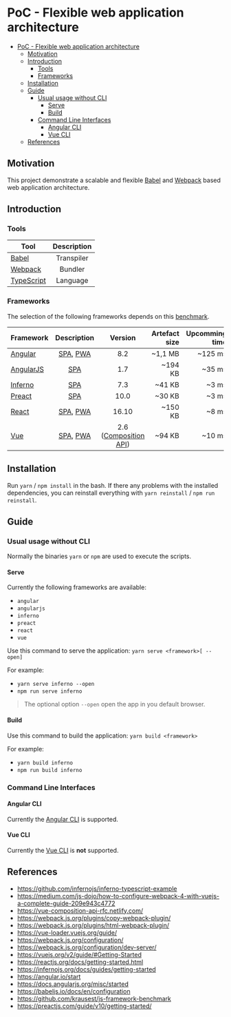 # PoC - Flexible web application architecture

- [PoC - Flexible web application architecture](#poc---flexible-web-application-architecture)
  - [Motivation](#motivation)
  - [Introduction](#introduction)
    - [Tools](#tools)
    - [Frameworks](#frameworks)
  - [Installation](#installation)
  - [Guide](#guide)
    - [Usual usage without CLI](#usual-usage-without-cli)
      - [Serve](#serve)
      - [Build](#build)
    - [Command Line Interfaces](#command-line-interfaces)
      - [Angular CLI](#angular-cli)
      - [Vue CLI](#vue-cli)
  - [References](#references)

## Motivation

This project demonstrate a scalable and flexible [Babel] and [Webpack] based web application architecture.

## Introduction

### Tools

| Tool         | Description |
| ------------ | :---------: |
| [Babel]      | Transpiler  |
| [Webpack]    |   Bundler   |
| [TypeScript] |  Language   |

### Frameworks

The selection of the following frameworks depends on this [benchmark](https://krausest.github.io/js-framework-benchmark/2019/table_chrome_77.html).

| Framework   | Description  |         Version         | Artefact size | Upcomming time |
| ----------- | :----------: | :---------------------: | ------------: | -------------: |
| [Angular]   | [SPA], [PWA] |           8.2           |       ~1,1 MB |        ~125 ms |
| [AngularJS] |    [SPA]     |           1.7           |       ~194 KB |         ~35 ms |
| [Inferno]   |    [SPA]     |           7.3           |        ~41 KB |          ~3 ms |
| [Preact]    |    [SPA]     |          10.0           |        ~30 KB |          ~3 ms |
| [React]     | [SPA], [PWA] |          16.10          |       ~150 KB |          ~8 ms |
| [Vue]       | [SPA], [PWA] | 2.6 ([Composition API]) |        ~94 KB |         ~10 ms |

## Installation

Run `yarn` / `npm install` in the bash. If there any problems with the installed dependencies, you can reinstall everything with `yarn reinstall` / `npm run reinstall`.

## Guide

### Usual usage without CLI

Normally the binaries `yarn` or `npm` are used to execute the scripts.

#### Serve

Currently the following frameworks are available:

- `angular`
- `angularjs`
- `inferno`
- `preact`
- `react`
- `vue`

Use this command to serve the application: `yarn serve <framework>[ --open]`

For example:
- `yarn serve inferno --open`
- `npm run serve inferno`

> The optional option `--open` open the app in you default browser.

#### Build

Use this command to build the application: `yarn build <framework>`

For example:
- `yarn build inferno`
- `npm run build inferno`

### Command Line Interfaces

#### Angular CLI

Currently the [Angular CLI] is supported.

#### Vue CLI

Currently the [Vue CLI] is **not** supported.

## References

- https://github.com/infernojs/inferno-typescript-example
- https://medium.com/js-dojo/how-to-configure-webpack-4-with-vuejs-a-complete-guide-209e943c4772
- https://vue-composition-api-rfc.netlify.com/
- https://webpack.js.org/plugins/copy-webpack-plugin/
- https://webpack.js.org/plugins/html-webpack-plugin/
- https://vue-loader.vuejs.org/guide/
- https://webpack.js.org/configuration/
- https://webpack.js.org/configuration/dev-server/
- https://vuejs.org/v2/guide/#Getting-Started
- https://reactjs.org/docs/getting-started.html
- https://infernojs.org/docs/guides/getting-started
- https://angular.io/start
- https://docs.angularjs.org/misc/started
- https://babeljs.io/docs/en/configuration
- https://github.com/krausest/js-framework-benchmark
- https://preactjs.com/guide/v10/getting-started/

[babel]: https://babeljs.io
[typescript]: https:/typescriptlang.org
[webpack]: https://webpack.js.org
[angular]: https://angular.io
[angularjs]: https://angularjs.org
[inferno]: https://infernojs.org
[preact]: https://preactjs.com
[react]: https://reactjs.org
[vue]: https://vuejs.org
[spa]: https://en.wikipedia.org/wiki/Single-page_application
[pwa]: https://de.wikipedia.org/wiki/Progressive_Web_App
[composition api]: https://vue-composition-api-rfc.netlify.com
[js-benchmark]: https://krausest.github.io/js-framework-benchmark/2019/table_chrome_77.html
[Angular CLI]: https://cli.angular.io
[Vue CLI]: https://cli.vuejs.org